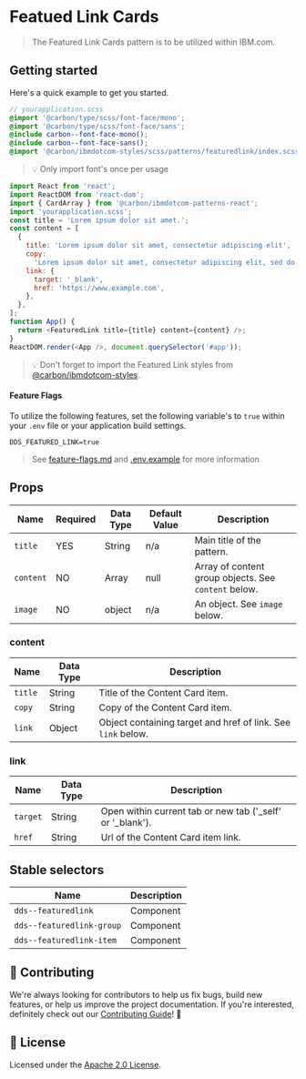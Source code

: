 # Featued Link Cards

> The Featured Link Cards pattern is to be utilized within IBM.com.

## Getting started

Here's a quick example to get you started.

```scss
// yourapplication.scss
@import '@carbon/type/scss/font-face/mono';
@import '@carbon/type/scss/font-face/sans';
@include carbon--font-face-mono();
@include carbon--font-face-sans();
@import '@carbon/ibmdotcom-styles/scss/patterns/featuredlink/index.scss';
```

> 💡 Only import font's once per usage

```javascript
import React from 'react';
import ReactDOM from 'react-dom';
import { CardArray } from '@carbon/ibmdotcom-patterns-react';
import 'yourapplication.scss';
const title = 'Lorem ipsum dolor sit amet.';
const content = [
  {
    title: 'Lorem ipsum dolor sit amet, consectetur adipiscing elit',
    copy:
      'Lorem ipsum dolor sit amet, consectetur adipiscing elit, sed do eiusmod tempor incididunt ut labore et dolore magna aliqua.',
    link: {
      target: '_blank',
      href: 'https://www.example.com',
    },
  },
];
function App() {
  return <FeaturedLink title={title} content={content} />;
}
ReactDOM.render(<App />, document.querySelector('#app'));
```

> 💡 Don't forget to import the Featured Link styles from
> [@carbon/ibmdotcom-styles](https://github.com/carbon-design-system/ibm-dotcom-library/blob/master/packages/styles).

#### Feature Flags

To utilize the following features, set the following variable's to `true` within
your `.env` file or your application build settings.

```
DDS_FEATURED_LINK=true
```

> See
> [feature-flags.md](https://github.com/carbon-design-system/ibm-dotcom-library/blob/master/packages/patterns-react/docs/feature-flags.md)
> and
> [.env.example](https://github.com/carbon-design-system/ibm-dotcom-library/blob/master/packages/patterns-react/.env.example)
> for more information

## Props

| Name      | Required | Data Type | Default Value | Description                                          |
| --------- | -------- | --------- | ------------- | ---------------------------------------------------- |
| `title`   | YES      | String    | n/a           | Main title of the pattern.                           |
| `content` | NO       | Array     | null          | Array of content group objects. See `content` below. |
| `image`   | NO       | object    | n/a           | An object. See `image` below.                        |

### content

| Name    | Data Type | Description                                                  |
| ------- | --------- | ------------------------------------------------------------ |
| `title` | String    | Title of the Content Card item.                              |
| `copy`  | String    | Copy of the Content Card item.                               |
| `link`  | Object    | Object containing target and href of link. See `link` below. |

### link

| Name     | Data Type | Description                                                 |
| -------- | --------- | ----------------------------------------------------------- |
| `target` | String    | Open within current tab or new tab ('\_self' or '\_blank'). |
| `href`   | String    | Url of the Content Card item link.                          |

## Stable selectors

| Name                      | Description |
| ------------------------- | ----------- |
| `dds--featuredlink`       | Component   |
| `dds--featuredlink-group` | Component   |
| `dds--featuredlink-item`  | Component   |

## 🙌 Contributing

We're always looking for contributors to help us fix bugs, build new features,
or help us improve the project documentation. If you're interested, definitely
check out our
[Contributing Guide](https://github.com/carbon-design-system/ibm-dotcom-library/blob/master/.github/CONTRIBUTING.md)!
👀

## 📝 License

Licensed under the
[Apache 2.0 License](https://github.com/carbon-design-system/ibm-dotcom-library/blob/master/LICENSE).
